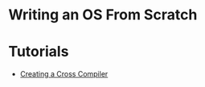 # Writing an OS From Scratch

# Tutorials

* [Creating a Cross Compiler](docs/1-creating-a-cross-compiler.md)
